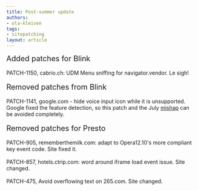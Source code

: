 ```yaml
---
title: Post-summer update
authors:
- ola-kleiven
tags:
- sitepatching
layout: article
---
```

<span style="font-size: 140%">Added patches for Blink</span><br/><br/>PATCH-1150, cabrio.ch: UDM Menu sniffing for navigator.vendor. Le sigh!<br/><br/><span style="font-size: 140%">Removed patches from Blink</span><br/><br/>PATCH-1141, google.com - hide voice input icon while it is unsupported. Google fixed the feature detection, so this patch and the July <a href="http://my.opera.com/sitepatching/blog/show.dml/67831402#comment110389762" target="_blank">mishap</a> can be avoided completely.<br/><br/><span style="font-size: 140%">Removed patches for Presto</span><br/><br/>PATCH-905, rememberthemilk.com: adapt to Opera12.10&#39;s more compliant key event code. Site fixed it.<br/><br/>PATCH-857, hotels.ctrip.com: word around iframe load event issue. Site changed.<br/><br/>PATCH-475, Avoid overflowing text on 265.com. Site changed.
